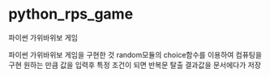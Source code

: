 # python_rps_game
파이썬 가위바위보 게임

파이썬 가위바위보 게임을 구현한 것
random모듈의 choice함수를 이용하여 컴퓨팅을 구현
원하는 만큼 값을 입력후 특정 조건이 되면 반복문 탈출
결과값을 문서에다가 저장
